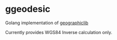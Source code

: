# ggeodesic

Golang implementation of [geographiclib](https://geographiclib.sourceforge.io/)

Currently provides WGS84 Inverse calculation only.